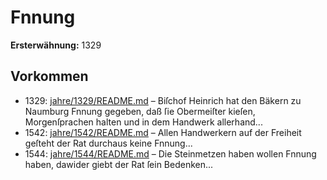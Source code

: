 # Fnnung

**Ersterwähnung:** 1329

## Vorkommen
- 1329: [jahre/1329/README.md](../jahre/1329/README.md) – Biſchof Heinrich hat den Bäkern zu Naumburg Fnnung
gegeben, daß ſie Obermeiſter kieſen, Morgenſprachen halten
und in dem Handwerk allerhand...
- 1542: [jahre/1542/README.md](../jahre/1542/README.md) – Allen Handwerkern auf der Freiheit
geſteht der Rat durchaus keine Fnnung...
- 1544: [jahre/1544/README.md](../jahre/1544/README.md) – Die Steinmetzen haben wollen Fnnung haben, dawider
giebt der Rat ſein Bedenken...
